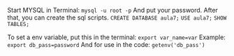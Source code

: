 Start MYSQL in Terminal:
`mysql -u root -p`
And put your password.
After that, you can create the sql scripts.
`CREATE DATABASE aula7;`
`USE aula7;`
`SHOW TABLES;`


To set a env variable, put this in the terminal:
`export var_name=var`
Example: `export db_pass=password`
And for use in the code: `getenv('db_pass')`